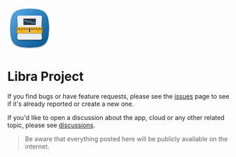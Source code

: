 <img src="libra.png" width="100">

# Libra Project

If you find bugs or have feature requests, please see the [issues](https://github.com/libra-app/project/issues) page to see if it's already reported or create a new one.

If you'd like to open a discussion about the app, cloud or any other related topic, please see [discussions](https://github.com/libra-app/project/discussions).

> Be aware that everything posted here will be publicly available on the internet.
